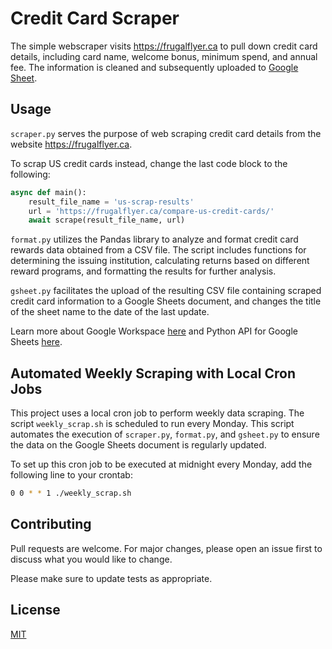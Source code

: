 # Credit Card Scraper

The simple webscraper visits <https://frugalflyer.ca> to pull down credit card details, including card name, welcome bonus, minimum spend, and annual fee. The information is cleaned and subsequently uploaded to [Google Sheet](https://docs.google.com/spreadsheets/d/1mMyF5-Pott-xsFB9unr600p1wmNG1C95LCKHvfxlzJQ/edit?usp=sharing).

## Usage

`scraper.py` serves the purpose of web scraping credit card details from the website <https://frugalflyer.ca>.

To scrap US credit cards instead, change the last code block to the following:

```python
async def main():
    result_file_name = 'us-scrap-results'
    url = 'https://frugalflyer.ca/compare-us-credit-cards/'
    await scrape(result_file_name, url)
```

`format.py` utilizes the Pandas library to analyze and format credit card rewards data obtained from a CSV file. The script includes functions for determining the issuing institution, calculating returns based on different reward programs, and formatting the results for further analysis.

`gsheet.py` facilitates the upload of the resulting CSV file containing scraped credit card information to a Google Sheets document, and changes the title of the sheet name to the date of the last update.

Learn more about Google Workspace [here](https://developers.google.com/workspace/guides/get-started) and Python API for Google Sheets [here](https://docs.gspread.org/en/latest/).

## Automated Weekly Scraping with Local Cron Jobs

This project uses a local cron job to perform weekly data scraping. The script `weekly_scrap.sh` is scheduled to run every Monday. This script automates the execution of `scraper.py`, `format.py`, and `gsheet.py` to ensure the data on the Google Sheets document is regularly updated.

To set up this cron job to be executed at midnight every Monday, add the following line to your crontab:

```bash
0 0 * * 1 ./weekly_scrap.sh
```

## Contributing

Pull requests are welcome. For major changes, please open an issue first
to discuss what you would like to change.

Please make sure to update tests as appropriate.

## License

[MIT](https://choosealicense.com/licenses/mit/)